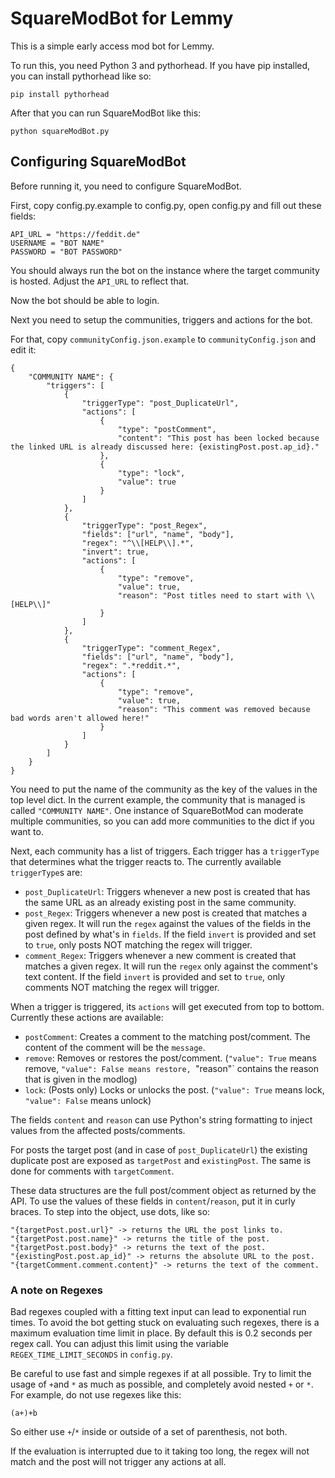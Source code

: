 # SquareModBot for Lemmy

This is a simple early access mod bot for Lemmy.

To run this, you need Python 3 and pythorhead. If you have pip installed, you can install pythorhead like so:

`pip install pythorhead`

After that you can run SquareModBot like this:

`python squareModBot.py`

## Configuring SquareModBot

Before running it, you need to configure SquareModBot.

First, copy config.py.example to config.py, open config.py and fill out these fields:

```
API_URL = "https://feddit.de"
USERNAME = "BOT NAME"
PASSWORD = "BOT PASSWORD"
```

You should always run the bot on the instance where the target community is hosted. Adjust the `API_URL` to reflect that.

Now the bot should be able to login.

Next you need to setup the communities, triggers and actions for the bot.

For that, copy `communityConfig.json.example` to `communityConfig.json` and edit it:

```
{
	"COMMUNITY NAME": {
		"triggers": [
			{
				"triggerType": "post_DuplicateUrl",
				"actions": [
					{
						"type": "postComment",
						"content": "This post has been locked because the linked URL is already discussed here: {existingPost.post.ap_id}."
					},
					{
						"type": "lock",
						"value": true
					}
				]
			},
			{
				"triggerType": "post_Regex",
				"fields": ["url", "name", "body"],
				"regex": "^\\[HELP\\].*",
				"invert": true,
				"actions": [
					{
						"type": "remove",
						"value": true,
						"reason": "Post titles need to start with \\[HELP\\]"
					}
				]
			},
			{
				"triggerType": "comment_Regex",
				"fields": ["url", "name", "body"],
				"regex": ".*reddit.*",
				"actions": [
					{
						"type": "remove",
						"value": true,
						"reason": "This comment was removed because bad words aren't allowed here!"
					}
				]
			}
		]
	}
}
```

You need to put the name of the community as the key of the values in the top level dict. In the current example, the community that is managed is called `"COMMUNITY NAME"`. One instance of SquareBotMod can moderate multiple communities, so you can add more communities to the dict if you want to.

Next, each community has a list of triggers. Each trigger has a `triggerType` that determines what the trigger reacts to. The currently available `triggerType`s are:

- `post_DuplicateUrl`: Triggers whenever a new post is created that has the same URL as an already existing post in the same community.
- `post_Regex`: Triggers whenever a new post is created that matches a given regex. It will run the `regex` against the values of the fields in the post defined by what's in `fields`. If the field `invert` is provided and set to `true`, only posts NOT matching the regex will trigger.
- `comment_Regex`: Triggers whenever a new comment is created that matches a given regex. It will run the `regex` only against the comment's text content. If the field `invert` is provided and set to `true`, only comments NOT matching the regex will trigger.

When a trigger is triggered, its `actions` will get executed from top to bottom. Currently these actions are available:

- `postComment`: Creates a comment to the matching post/comment. The content of the comment will be the `message`.
- `remove`: Removes or restores the post/comment. (`"value": True` means remove, `"value": False means restore, `"reason"` contains the reason that is given in the modlog)
- `lock`: (Posts only) Locks or unlocks the post. (`"value": True` means lock, `"value": False` means unlock)

The fields `content` and `reason` can use Python's string formatting to inject values from the affected posts/comments.

For posts the target post (and in case of `post_DuplicateUrl`) the existing duplicate post are exposed as `targetPost` and `existingPost`. The same is done for comments with `targetComment`.
 
These data structures are the full post/comment object as returned by the API. To use the values of these fields in `content`/`reason`, put it in curly braces. To step into the object, use dots, like so:

```
"{targetPost.post.url}" -> returns the URL the post links to.
"{targetPost.post.name}" -> returns the title of the post.
"{targetPost.post.body}" -> returns the text of the post.
"{existingPost.post.ap_id}" -> returns the absolute URL to the post.
"{targetComment.comment.content}" -> returns the text of the comment.
```

### A note on Regexes

Bad regexes coupled with a fitting text input can lead to exponential run times. To avoid the bot getting stuck on evaluating such regexes, there is a maximum evaluation time limit in place. By default this is 0.2 seconds per regex call. You can adjust this limit using the variable `REGEX_TIME_LIMIT_SECONDS` in `config.py`.

Be careful to use fast and simple regexes if at all possible. Try to limit the usage of `+`and `*` as much as possible, and completely avoid nested `+` or `*`. For example, do not use regexes like this:

```
(a+)+b
```

So either use `+`/`*` inside or outside of a set of parenthesis, not both.

If the evaluation is interrupted due to it taking too long, the regex will not match and the post will not trigger any actions at all.
